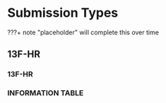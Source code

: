 # Submission Types

???+ note "placeholder"
    will complete this over time

## 13F-HR

### 13F-HR

### INFORMATION TABLE